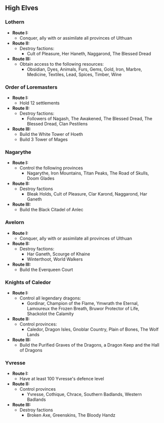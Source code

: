 ## High Elves		

### Lothern

* **Route I:**
	* Conquer, ally with or assimilate all provinces of Ulthuan
* **Route II:**
	* Destroy factions:
	    * Cult of Pleasure, Her Haneth, Naggarond, The Blessed Dread
* **Route III:**
	* Obtain access to the following resources:
	    * Obsidian, Dyes, Animals, Furs, Gems, Gold, Iron, Marbre, Medicine, Textiles, Lead, Spices, Timber, Wine

### Order of Loremasters

* **Route I:**
	* Hold 12 settlements
* **Route II:**
	* Destroy factions:
	    * Followers of Nagash, The Awakened, The Blessed Dread, The Blessed Dread, Clan Pestilens
* **Route III:**
	* Build the White Tower of Hoeth
	* Build 3 Tower of Mages

### Nagarythe 

* **Route I:**
	* Control the following provinces
	    * Nagarythe, Iron Mountains, Titan Peaks, The Road of Skulls, Doom Glades
* **Route II:**
	* Destroy factions
	    * Bleak Holds, Cult of Pleasure, Clar Karond, Naggarond, Har Ganeth
* **Route III:**
	* Build the Black Citadel of Anlec

### Avelorn

* **Route I:**
	* Conquer, ally with or assimilate all provinces of Ulthuan
* **Route II:**
	* Destroy factions:
	    * Har Ganeth, Scourge of Khaine
	    * Winterthoot, World Walkers
* **Route III:**
	* Build the Everqueen Court

### Knights of Caledor

* **Route I:**
    * Control all legendary dragons:
        * Gordinar, Champion of the Flame, Ymwrath the Eternal, Lamoureux the Frozen Breath, Bruwor Protector of Life, Shackolot the Calamity
* **Route II:**
	* Control provinces:
	    * Caledor, Dragon Isles, Gnoblar Country, Plain of Bones, The Wolf Lands 
* **Route III:**
	* Build the Purified Graves of the Dragons, a Dragon Keep and the Hall of Dragons

### Yvresse

* **Route I:**
	* Have at least 100 Yvresse's defence level
* **Route II:**
	* Control provinces
	    * Yvresse, Cothique, Chrace, Southern Badlands, Western Badlands
* **Route III:**
	* Destroy factions
	    * Broken Axe, Greenskins, The Bloody Handz
